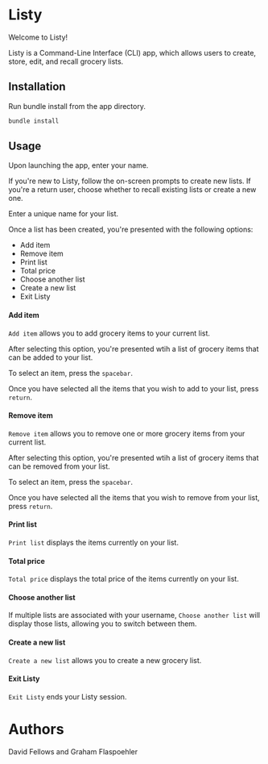 # Listy
Welcome to Listy! 

Listy is a Command-Line Interface (CLI) app, which allows users to create, store, edit, and recall grocery lists.

## Installation
Run  bundle install from the app directory.

```bash
bundle install
```

## Usage
Upon launching the app, enter your name. 

If you're new to Listy, follow the on-screen prompts to create new lists.  If you're a return user, choose whether to recall existing lists or create a new one.

Enter a unique name for your list.

Once a list has been created, you're presented with the following options: 
* Add item
* Remove item
* Print list
* Total price
* Choose another list
* Create a new list
* Exit Listy

#### Add item
`Add item` allows you to add grocery items to your current list.  

After selecting this option, you're presented wtih a list of grocery items that can be added to your list. 

To select an item, press the `spacebar`.  

Once you have selected all the items that you wish to add to your list, press `return`.

#### Remove item
`Remove item` allows you to remove one or more grocery items from your current list.

After selecting this option, you're presented wtih a list of grocery items that can be removed from your list. 

To select an item, press the `spacebar`.  

Once you have selected all the items that you wish to remove from your list, press `return`.

#### Print list
`Print list` displays the items currently on your list.

#### Total price
`Total price` displays the total price of the items currently on your list.

#### Choose another list
If multiple lists are associated with your username, `Choose another list` will display those lists, allowing you to switch between them.

#### Create a new list
`Create a new list` allows you to create a new grocery list.

#### Exit Listy
`Exit Listy` ends your Listy session.

# Authors
David Fellows and Graham Flaspoehler